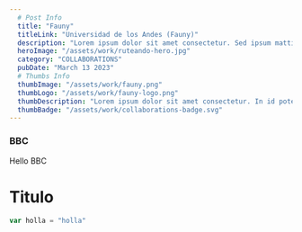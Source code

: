 ```yaml
---
  # Post Info
  title: "Fauny"
  titleLink: "Universidad de los Andes (Fauny)"
  description: "Lorem ipsum dolor sit amet consectetur. Sed ipsum mattis hendrerit sed arcu sit sed massa. Ac ornare porttitor pharetra condimentum sit nisi nisl nunc mauris. Tempus mauris a nibh dignissim fringilla aliquam ante odio. Velit morbi eu cursus nisi dolor pellentesque nisl. Dictum aliquet pharetra odio non. Ac libero vel odio proin. In et aenean at ac. Nullam."
  heroImage: "/assets/work/ruteando-hero.jpg"
  category: "COLLABORATIONS"
  pubDate: "March 13 2023"
  # Thumbs Info
  thumbImage: "/assets/work/fauny.png"
  thumbLogo: "/assets/work/fauny-logo.png"
  thumbDescription: "Lorem ipsum dolor sit amet consectetur. In id potenti ut facilisi. Facilisis orci mauris molestie felis enim id auctor mauris. Dignissim posuere aliquet lorem cras."
  thumbBadge: "/assets/work/collaborations-badge.svg"
---
```

### BBC

Hello BBC


# Titulo

```javascript
var holla = "holla"
```